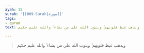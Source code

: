 ```yaml
---
ayah: 15
surah: '[[009-Surah|سورة]]'
tags:
- quran
text: ويذهب غيظ قلوبهم ۗ ويتوب الله على من يشاء ۗ والله عليم حكيم

---
```

> ويذهب غيظ قلوبهم ۗ ويتوب الله على من يشاء ۗ والله عليم حكيم
